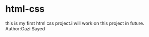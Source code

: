 # html-css

this is my first html css project.i will work on this project in future.<br>
Author:Gazi Sayed
